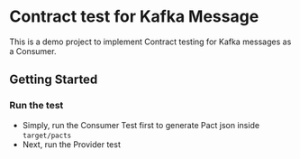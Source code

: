 # Contract test for Kafka Message

This is a demo project to implement Contract testing for Kafka messages as a Consumer.

## Getting Started

### Run the test

* Simply, run the Consumer Test first to generate Pact json inside ```target/pacts```
* Next, run the Provider test
